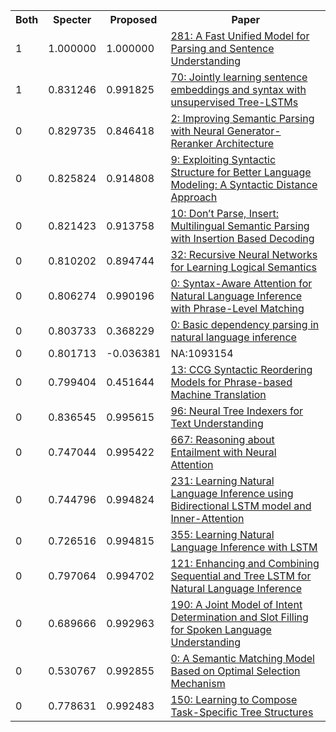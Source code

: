 <html><table><tr>
<th>Both</th>
<th>Specter</th>
<th>Proposed</th>
<th>Paper</th>
</tr>
<tr>
<td>1</td>
<td>1.000000</td>
<td>1.000000</td>
<td><a href="https://www.semanticscholar.org/paper/36c097a225a95735271960e2b63a2cb9e98bff83">281: A Fast Unified Model for Parsing and Sentence Understanding</a></td>
</tr>
<tr>
<td>1</td>
<td>0.831246</td>
<td>0.991825</td>
<td><a href="https://www.semanticscholar.org/paper/3096b9e5b17dedbee9554fbd1d6e20f7a095e48a">70: Jointly learning sentence embeddings and syntax with unsupervised Tree-LSTMs</a></td>
</tr>
<tr>
<td>0</td>
<td>0.829735</td>
<td>0.846418</td>
<td><a href="https://www.semanticscholar.org/paper/24433d65fb2b3df2bfc500861fa801ba04622028">2: Improving Semantic Parsing with Neural Generator-Reranker Architecture</a></td>
</tr>
<tr>
<td>0</td>
<td>0.825824</td>
<td>0.914808</td>
<td><a href="https://www.semanticscholar.org/paper/a48abad56acb085fe180c76a40d361aacd0dc049">9: Exploiting Syntactic Structure for Better Language Modeling: A Syntactic Distance Approach</a></td>
</tr>
<tr>
<td>0</td>
<td>0.821423</td>
<td>0.913758</td>
<td><a href="https://www.semanticscholar.org/paper/8c8e24625b194a6569fd0e88102f2ecd7983c3c4">10: Don’t Parse, Insert: Multilingual Semantic Parsing with Insertion Based Decoding</a></td>
</tr>
<tr>
<td>0</td>
<td>0.810202</td>
<td>0.894744</td>
<td><a href="https://www.semanticscholar.org/paper/4ea80c206b8ad73a6d320c9d8ed0321d84fe6d85">32: Recursive Neural Networks for Learning Logical Semantics</a></td>
</tr>
<tr>
<td>0</td>
<td>0.806274</td>
<td>0.990196</td>
<td><a href="https://www.semanticscholar.org/paper/279c7e3750bedf67cf66a49c05327a31b709a7f6">0: Syntax-Aware Attention for Natural Language Inference with Phrase-Level Matching</a></td>
</tr>
<tr>
<td>0</td>
<td>0.803733</td>
<td>0.368229</td>
<td><a href="https://www.semanticscholar.org/paper/9c08d4fbd8295dc9e0fcd16ded7e429476546aa5">0: Basic dependency parsing in natural language inference</a></td>
</tr>
<tr>
<td>0</td>
<td>0.801713</td>
<td>-0.036381</td>
<td>NA:1093154</td>
</tr>
<tr>
<td>0</td>
<td>0.799404</td>
<td>0.451644</td>
<td><a href="https://www.semanticscholar.org/paper/eed03bd71a915b36a30dcc8995e40e1f036e1150">13: CCG Syntactic Reordering Models for Phrase-based Machine Translation</a></td>
</tr>
<tr>
<td>0</td>
<td>0.836545</td>
<td>0.995615</td>
<td><a href="https://www.semanticscholar.org/paper/705dcc8eadba137834e4b0359e2d696d4b209f5b">96: Neural Tree Indexers for Text Understanding</a></td>
</tr>
<tr>
<td>0</td>
<td>0.747044</td>
<td>0.995422</td>
<td><a href="https://www.semanticscholar.org/paper/2846e83d405cbe3bf2f0f3b5f635dd8b3c680c45">667: Reasoning about Entailment with Neural Attention</a></td>
</tr>
<tr>
<td>0</td>
<td>0.744796</td>
<td>0.994824</td>
<td><a href="https://www.semanticscholar.org/paper/f93a0a3e8a3e6001b4482430254595cf737697fa">231: Learning Natural Language Inference using Bidirectional LSTM model and Inner-Attention</a></td>
</tr>
<tr>
<td>0</td>
<td>0.726516</td>
<td>0.994815</td>
<td><a href="https://www.semanticscholar.org/paper/596c882de006e4bb4a93f1fa08a5dd467bee060a">355: Learning Natural Language Inference with LSTM</a></td>
</tr>
<tr>
<td>0</td>
<td>0.797064</td>
<td>0.994702</td>
<td><a href="https://www.semanticscholar.org/paper/162db03ef3cb50a07ff54ae4a1d4ea120e4162f2">121: Enhancing and Combining Sequential and Tree LSTM for Natural Language Inference</a></td>
</tr>
<tr>
<td>0</td>
<td>0.689666</td>
<td>0.992963</td>
<td><a href="https://www.semanticscholar.org/paper/1f9e2d6df1eaaf04aebf428d9fa9a9ffc89e373c">190: A Joint Model of Intent Determination and Slot Filling for Spoken Language Understanding</a></td>
</tr>
<tr>
<td>0</td>
<td>0.530767</td>
<td>0.992855</td>
<td><a href="https://www.semanticscholar.org/paper/87ae45f416bf322ab4ffea46ebacdaaa2ef1f909">0: A Semantic Matching Model Based on Optimal Selection Mechanism</a></td>
</tr>
<tr>
<td>0</td>
<td>0.778631</td>
<td>0.992483</td>
<td><a href="https://www.semanticscholar.org/paper/027f9695189355d18ec6be8e48f3d23ea25db35d">150: Learning to Compose Task-Specific Tree Structures</a></td>
</tr>
</table></html>
